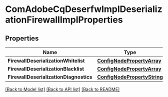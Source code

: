 # ComAdobeCqDeserfwImplDeserializationFirewallImplProperties

## Properties
Name | Type | Description | Notes
------------ | ------------- | ------------- | -------------
**FirewallDeserializationWhitelist** | [**ConfigNodePropertyArray**](configNodePropertyArray.md) |  | [optional] 
**FirewallDeserializationBlacklist** | [**ConfigNodePropertyArray**](configNodePropertyArray.md) |  | [optional] 
**FirewallDeserializationDiagnostics** | [**ConfigNodePropertyString**](configNodePropertyString.md) |  | [optional] 

[[Back to Model list]](../README.md#documentation-for-models) [[Back to API list]](../README.md#documentation-for-api-endpoints) [[Back to README]](../README.md)


